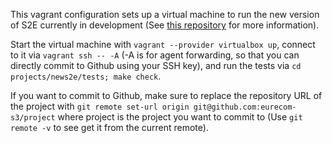 This vagrant configuration sets up a virtual machine to run the new version of S2E currently in development 
(See [this repository](https://github.com/eurecom-s3/news2e) for more information).

Start the virtual machine with `vagrant --provider virtualbox up`, 
connect to it via `vagrant ssh -- -A`
(-A is for agent forwarding, so that you can directly commit to Github using your SSH key), 
and run the tests via `cd projects/news2e/tests; make check`. 

If you want to commit to Github, make sure to replace the repository URL of
the project with `git remote set-url origin git@github.com:eurecom-s3/project` where project is the project you want
to commit to (Use `git remote -v` to see get it from the current remote).
